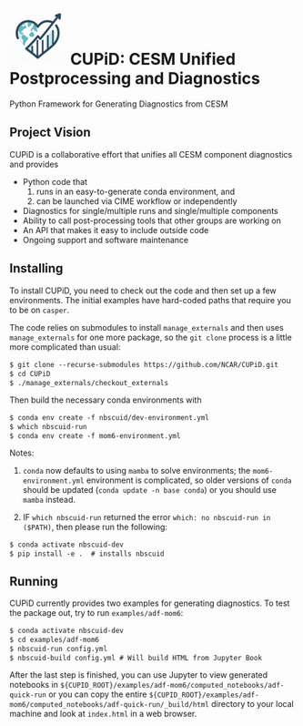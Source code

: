 # <img src="images/logo.png" alt="CUPiD Logo" width=100 /> CUPiD: CESM Unified Postprocessing and Diagnostics
Python Framework for Generating Diagnostics from CESM

## Project Vision

CUPiD is a collaborative effort that unifies all CESM component diagnostics and provides

- Python code that
  1. runs in an easy-to-generate conda environment, and
  1. can be launched via CIME workflow or independently
- Diagnostics for single/multiple runs and single/multiple components
- Ability to call post-processing tools that other groups are working on
- An API that makes it easy to include outside code
- Ongoing support and software maintenance

## Installing

To install CUPiD, you need to check out the code and then set up a few environments.
The initial examples have hard-coded paths that require you to be on `casper`.

The code relies on submodules to install `manage_externals` and then uses `manage_externals` for one more package, so the `git clone` process is a little more complicated than usual:

```
$ git clone --recurse-submodules https://github.com/NCAR/CUPiD.git
$ cd CUPiD
$ ./manage_externals/checkout_externals
```

Then build the necessary conda environments with

```
$ conda env create -f nbscuid/dev-environment.yml
$ which nbscuid-run
$ conda env create -f mom6-environment.yml
```

Notes:

1. `conda` now defaults to using `mamba` to solve environments; the `mom6-environment.yml` environment is complicated, so older versions of `conda` should be updated (`conda update -n base conda`) or you should use `mamba` instead.

2. IF `which nbscuid-run` returned the error `which: no nbscuid-run in ($PATH)`, then please run the following:

```
$ conda activate nbscuid-dev
$ pip install -e .  # installs nbscuid
```

## Running

CUPiD currently provides two examples for generating diagnostics.
To test the package out, try to run `examples/adf-mom6`:

```
$ conda activate nbscuid-dev
$ cd examples/adf-mom6
$ nbscuid-run config.yml
$ nbscuid-build config.yml # Will build HTML from Jupyter Book
```

After the last step is finished, you can use Jupyter to view generated notebooks in `${CUPID_ROOT}/examples/adf-mom6/computed_notebooks/adf-quick-run`
or you can copy the entire `${CUPID_ROOT}/examples/adf-mom6/computed_notebooks/adf-quick-run/_build/html`
directory to your local machine and look at `index.html` in a web browser.
